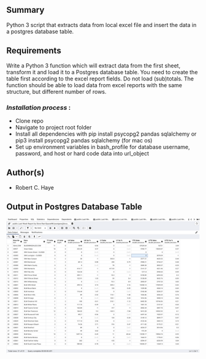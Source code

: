 ## Summary

Python 3 script that extracts data from local excel file and insert the data in a postgres database table.

## Requirements

Write a Python 3 function which will extract data from the first sheet, transform it and load it to a
Postgres database table. You need to create the table first according to the excel report fields.
Do not load (sub)totals. The function should be able to load data from excel reports with the
same structure, but different number of rows.

### *Installation process* :

- Clone repo
- Navigate to project root folder
- Install all dependencies with pip install psycopg2 pandas sqlalchemy or pip3 install psycopg2 pandas sqlalchemy (for mac os)
- Set up environment variables in bash_profile for database username, password,  and host or hard code data into url_object

## Author(s)

* Robert C. Haye

## Output in Postgres Database Table

![1675174721610](assets/image/README/1675174721610.png)
